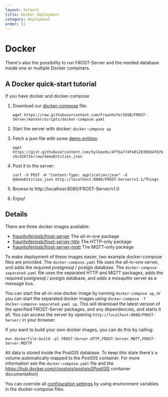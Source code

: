 ```yaml
---
layout: default
title: Docker deployment
category: deployment
order: 11
---
```


# Docker

There's also the possibility to run FROST-Server and the needed database inside one or multiple Docker containers.


## A Docker quick-start tutorial

If you have docker and docker-compose

1. Download our [docker-compose](https://raw.githubusercontent.com/FraunhoferIOSB/FROST-Server/master/scripts/docker-compose.yaml) file:

    ```wget https://raw.githubusercontent.com/FraunhoferIOSB/FROST-Server/master/scripts/docker-compose.yaml```

2. Start the server with docker: `docker-compose up`
3. Fetch a json file with some [demo entities](https://gist.githubusercontent.com/hylkevds/4ffba774fe0128305047b7bcbcd2672e/raw/demoEntities.json):

    ```wget https://gist.githubusercontent.com/hylkevds/4ffba774fe0128305047b7bcbcd2672e/raw/demoEntities.json```

4. Post it to the server:

    ```curl -X POST -H "Content-Type: application/json" -d @demoEntities.json http://localhost:8080/FROST-Server/v1.1/Things```

5. Browse to http://localhost:8080/FROST-Server/v1.0
6. Enjoy!


## Details

There are three docker images available:

* [fraunhoferiosb/frost-server](https://hub.docker.com/r/fraunhoferiosb/frost-server/) The all-in-one package
* [fraunhoferiosb/frost-server-http](https://hub.docker.com/r/fraunhoferiosb/frost-server-http/) The HTTP-only package
* [fraunhoferiosb/frost-server-mqtt](https://hub.docker.com/r/fraunhoferiosb/frost-server-mqtt/) The MQTT-only package

To make deployment of these images easier, two example docker-compose files are provided.
The `docker-compose.yaml` file uses the all-in-one server, and adds the required postgresql / postgis database.
The `docker-compose-separated.yaml` file uses the separated HTTP and MQTT packages,
adds the required postgresql / postgis database, and adds a mosquitto server as a message bus.

You can start the all-in-one docker image by running `docker-compose up`, or you can start the separated docker images using `docker-compose -f docker-compose-separated.yaml up`.
This will download the latest version of the specified FROST-Server packages, and any dependencies, and starts it all.
You can access the server by opening `http://localhost:8080/FROST-Server/` in your browser.

If you want to build your own docker images, you can do this by calling:

```
mvn dockerfile:build -pl FROST-Server.HTTP,FROST-Server.MQTT,FROST-Server.MQTTP
```

All data is stored inside the PostGIS database. To keep this state there's a volume automatically mapped to the PostGIS container.
For more information see the `docker-compose.yaml` file and the https://hub.docker.com/r/postgis/postgis/[PostGIS container documentation]

You can override all [configuration settings](../settings/settings.adoc) by using environment variables in the docker-compose files.


